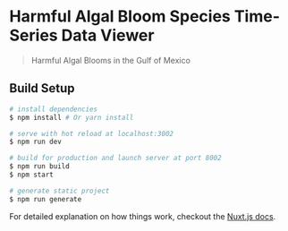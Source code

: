 # Harmful Algal Bloom Species Time-Series Data Viewer

> Harmful Algal Blooms in the Gulf of Mexico

## Build Setup

``` bash
# install dependencies
$ npm install # Or yarn install

# serve with hot reload at localhost:3002
$ npm run dev

# build for production and launch server at port 8002
$ npm run build
$ npm start

# generate static project
$ npm run generate
```

For detailed explanation on how things work, checkout the [Nuxt.js docs](https://github.com/nuxt/nuxt.js).

